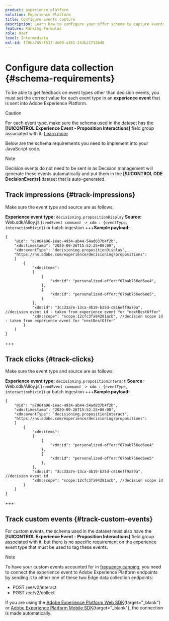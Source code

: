 ```yaml
---
product: experience platform
solution: Experience Platform
title: Configure events capture
description: Learn how to configure your offer schema to capture events
feature: Ranking Formulas
role: User
level: Intermediate
exl-id: f70ba749-f517-4e09-a381-243b21713b48
---
```

# Configure data collection {#schema-requirements}

To be able to get feedback on event types other than decision events, you must set the correct value for each event type in an **experience event** that is sent into Adobe Experience Platform.

>[!CAUTION]
>
>For each event type, make sure the schema used in the dataset has the **[!UICONTROL Experience Event - Proposition Interactions]** field group associated with it. [Learn more](create-dataset.md)

Below are the schema requirements you need to implement into your JavaScript code.

>[!NOTE]
>
>Decision events do not need to be sent in as Decision management will generate these events automatically and put them in the **[!UICONTROL ODE DecisionEvents]** dataset<!--to check--> that is auto-generated.

## Track impressions {#track-impressions}

Make sure the event type and source are as follows:

**Experience event type:** `decisioning.propositionDisplay`
**Source:** Web.sdk/Alloy.js (`sendEvent command -> xdm : {eventType, interactionMixin}`) or batch ingestion
+++**Sample payload:**

```
{
    "@id": "a7864a96-1eac-4934-ab44-54ad037b4f2b",
    "xdm:timestamp": "2020-09-26T15:52:25+00:00",
    "xdm:eventType": "decisioning.propositionDisplay",
    "https://ns.adobe.com/experience/decisioning/propositions":
    [
        {
            "xdm:items":
            [
                {
                    "xdm:id": "personalized-offer:f67bab756ed6ee4",
                },
                {
                    "xdm:id": "personalized-offer:f67bab756ed6ee5",
                }
            ],
            "xdm:id": "3cc33a7e-13ca-4b19-b25d-c816eff9a70a", //decision event id - taken from experience event for "nextBestOffer"
            "xdm:scope": "scope:12cfc3fa94281acb", //decision scope id - taken from experience event for "nextBestOffer"
        }
    ]
}
```

+++

## Track clicks {#track-clicks}

Make sure the event type and source are as follows:

**Experience event type:** `decisioning.propositionInteract`
**Source:** Web.sdk/Alloy.js (`sendEvent command -> xdm : {eventType, interactionMixin}`) or batch ingestion
+++**Sample payload:**

```
{
    "@id": "a7864a96-1eac-4934-ab44-54ad037b4f2b",
    "xdm:timestamp": "2020-09-26T15:52:25+00:00",
    "xdm:eventType": "decisioning.propositionInteract",
    "https://ns.adobe.com/experience/decisioning/propositions":
    [
        {
            "xdm:items":
            [
                {
                    "xdm:id": "personalized-offer:f67bab756ed6ee4"
                },
                {
                    "xdm:id": "personalized-offer:f67bab756ed6ee5"
                },
            ],
            "xdm:id": "3cc33a7e-13ca-4b19-b25d-c816eff9a70a", //decision event id
            "xdm:scope": "scope:12cfc3fa94281acb", //decision scope id
        }
    ]
}
```

+++

## Track custom events {#track-custom-events}

For custom events, the schema used in the dataset must also have the **[!UICONTROL Experience Event - Proposition Interactions]** field group associated with it, but there is no specific requirement on the experience event type that must be used to tag these events.

>[!NOTE]
>
>To have your custom events accounted for in [frequency capping](../offer-library/add-constraints.md#capping), you need to connect the experience event to Adobe Experience Platform endpoints by sending it to either one of these two Edge data collection endpoints:
>
>* POST /ee/v2/interact
>* POST /ee/v2/collect
>
>If you are using the [Adobe Experience Platform Web SDK](https://experienceleague.adobe.com/docs/experience-platform/edge/home.html){target="_blank"} or [Adobe Experience Platform Mobile SDK](https://experienceleague.adobe.com/docs/platform-learn/data-collection/mobile-sdk/overview.html){target="_blank"}, the connection is made automatically.
